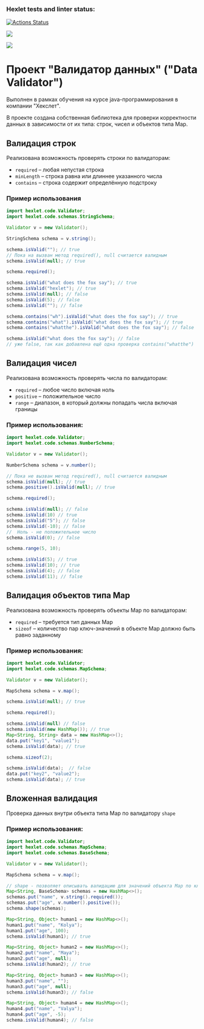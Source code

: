 ### Hexlet tests and linter status:
[![Actions Status](https://github.com/mrE100/java-project-78/workflows/hexlet-check/badge.svg)](https://github.com/mrE100/java-project-78/actions)

<a href="https://codeclimate.com/github/mrE100/java-project-78/maintainability"><img src="https://api.codeclimate.com/v1/badges/60ef17cf749836ca4edd/maintainability" /></a>

<a href="https://codeclimate.com/github/mrE100/java-project-78/test_coverage"><img src="https://api.codeclimate.com/v1/badges/60ef17cf749836ca4edd/test_coverage" /></a>

# **Проект "Валидатор данных" ("Data Validator")**

Выполнен в рамках обучения на курсе java-программирования в компании "Хекслет".

В проекте создана собственная библиотека для проверки корректности данных в зависимости от их типа: строк, чисел и объектов типа Map.

## **Валидация строк**

Реализована возможность проверять строки по валидаторам:
* `required` – любая непустая строка
* `minLength` – строка равна или длиннее указанного числа
* `contains` – строка содержит определённую подстроку

### **Пример использования**
```java
import hexlet.code.Validator;
import hexlet.code.schemas.StringSchema;

Validator v = new Validator();

StringSchema schema = v.string();

schema.isValid(""); // true
// Пока на вызван метод required(), null считается валидным
schema.isValid(null); // true

schema.required();

schema.isValid("what does the fox say"); // true
schema.isValid("hexlet"); // true
schema.isValid(null); // false
schema.isValid(5); // false
schema.isValid(""); // false

schema.contains("wh").isValid("what does the fox say"); // true
schema.contains("what").isValid("what does the fox say"); // true
schema.contains("whatthe").isValid("what does the fox say"); // false

schema.isValid("what does the fox say"); // false
// уже false, так как добавлена ещё одна проверка contains("whatthe")
```

## **Валидация чисел**

Реализована возможность проверять числа по валидаторам:

* `required` – любое число включая ноль
* `positive` – положительное число
* `range` – диапазон, в который должны попадать числа включая границы

### Пример использования:
```java
import hexlet.code.Validator;
import hexlet.code.schemas.NumberSchema;

Validator v = new Validator();

NumberSchema schema = v.number();

// Пока не вызван метод required(), null считается валидным
schema.isValid(null); // true
schema.positive().isValid(null); // true

schema.required();

schema.isValid(null); // false
schema.isValid(10) // true
schema.isValid("5"); // false
schema.isValid(-10); // false
//  Ноль - не положительное число
schema.isValid(0); // false

schema.range(5, 10);

schema.isValid(5); // true
schema.isValid(10); // true
schema.isValid(4); // false
schema.isValid(11); // false
```

## **Валидация объектов типа Map**

Реализована возможность проверять объекты Map по валидаторам:

* `required` – требуется тип данных Map
* `sizeof` – количество пар ключ-значений в объекте Map должно быть равно заданному

### Пример использования:
```java
import hexlet.code.Validator;
import hexlet.code.schemas.MapSchema;

Validator v = new Validator();

MapSchema schema = v.map();

schema.isValid(null); // true

schema.required();

schema.isValid(null) // false
schema.isValid(new HashMap()); // true
Map<String, String> data = new HashMap<>();
data.put("key1", "value1");
schema.isValid(data); // true

schema.sizeof(2);

schema.isValid(data);  // false
data.put("key2", "value2");
schema.isValid(data); // true
```

## **Вложенная валидация**

Проверка данных внутри объекта типа Map по валидатору `shape`

### Пример использования:
```java
import hexlet.code.Validator;
import hexlet.code.schemas.MapSchema;
import hexlet.code.schemas.BaseSchema;

Validator v = new Validator();

MapSchema schema = v.map();

// shape - позволяет описывать валидацию для значений объекта Map по ключам.
Map<String, BaseSchema> schemas = new HashMap<>();
schemas.put("name", v.string().required());
schemas.put("age", v.number().positive());
schema.shape(schemas);

Map<String, Object> human1 = new HashMap<>();
human1.put("name", "Kolya");
human1.put("age", 100);
schema.isValid(human1); // true

Map<String, Object> human2 = new HashMap<>();
human2.put("name", "Maya");
human2.put("age", null);
schema.isValid(human2); // true

Map<String, Object> human3 = new HashMap<>();
human3.put("name", "");
human3.put("age", null);
schema.isValid(human3); // false

Map<String, Object> human4 = new HashMap<>();
human4.put("name", "Valya");
human4.put("age", -5);
schema.isValid(human4); // false
```